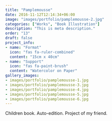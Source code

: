 ```yaml
---
title: "Pamplemousse"
date: 2016-11-12T12:14:34+06:00
image: "images/portfolio/pamplemousse-2.jpg"
categories: ["Works", "Book Illustration"]
description: "This is meta description."
order: "13"
draft: false
project_info:
- name: "Format"
  icon: "fas fa-ruler-combined"
  content: "15cm x 40cm"
- name: "Support"
  icon: "fas fa-paint-brush"
  content: "Watercolor on Paper"
gallery_images:
- images/portfolio/pamplemousse-1.jpg
- images/portfolio/pamplemousse-3.jpg
- images/portfolio/pamplemousse-4.jpg
- images/portfolio/pamplemousse-5.jpg
- images/portfolio/pamplemousse-6.jpg
---
```


Children book. Auto-edition. Project of my friend.
